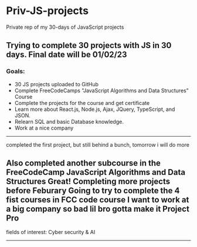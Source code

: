 # Priv-JS-projects
Private rep of my 30-days of JavaScript projects

## Trying to complete 30 projects with JS in 30 days. Final date will be 01/02/23

### Goals:
  - 30 JS projects uploaded to GitHub
  - Complete FreeCodeCamps "JavaScript Algorithms and Data Structures" Course
  - Complete the projects for the course and get certificate
  - Learn more about React.js, Node.js, Ajax, JQuery, TypeScript, and JSON.
  - Relearn SQL and basic Database knowledge.
  - Work at a nice company
  
  -------------------------
  completed the first project, but still behind a bunch, tomorrow i will do more

  Also completed another subcourse in the FreeCodeCamp JavaScript Algorithms and Data Structures
  Great!
Completing more projects before Feburary
Going to try to complete the 4 fist courses in FCC code course
I want to work at a big company so bad
lil bro gotta make it
Project Pro
-------
fields of interest:
Cyber security & AI


-------
